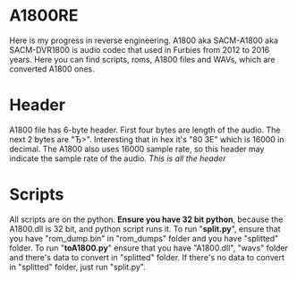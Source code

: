 # A1800RE
Here is my progress in reverse engineering. A1800 aka SACM-A1800 aka SACM-DVR1800 is audio codec that used in Furbies from 2012 to 2016 years. Here you can find scripts, roms, A1800 files and WAVs, which are converted A1800 ones.

# Header
A1800 file has 6-byte header. First four bytes are length of the audio. The next 2 bytes are "Ђ>". Interesting that in hex it's "80 3E" which is 16000 in decimal. The A1800 also uses 16000 sample rate, so this header may indicate the sample rate of the audio.
*This is all the header*

# Scripts
All scripts are on the python. **Ensure you have 32 bit python**, because the A1800.dll is 32 bit, and python script runs it. To run "**split.py**", ensure that you have "rom_dump.bin" in "rom_dumps" folder and you have "splitted" folder. To run "**toA1800.py**" ensure that you have "A1800.dll", "wavs" folder and there's data to convert in "splitted" folder. If there's no data to convert in "splitted" folder, just run "split.py".
